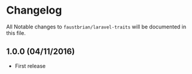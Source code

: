 # Changelog

All Notable changes to `faustbrian/laravel-traits` will be documented in this file.

## 1.0.0 (04/11/2016)
- First release
